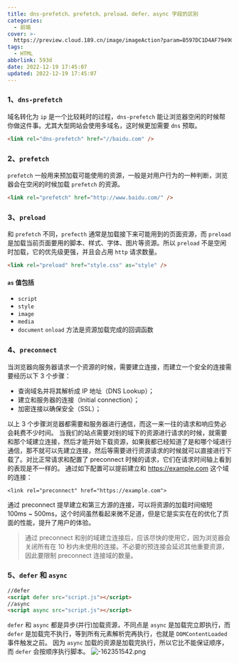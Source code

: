 ```yaml
---
title: dns-prefetch、prefetch、preload、defer、async 字段的区别
categories:
  - 前端
cover: >-
  https://preview.cloud.189.cn/image/imageAction?param=B597DC1D4AF794904609C72CCC74925972574BDD94F2D2E33C2EE4C22E26A3CAAD55EA7F0B10B764012ED072CCE444C5B8B68CDC0136D46C215AA07994A336AF0A79DE1277D634F2DF5D5540CD0B24CDC792B516243E48D93CB869E0D600AB637E2C22535CA2C73714F81A583AFD87C74604371A
tags:
  - HTML
abbrlink: 593d
date: 2022-12-19 17:45:07
updated: 2022-12-19 17:45:07
---
```


### 1、`dns-prefetch`

域名转化为 `ip` 是一个比较耗时的过程，`dns-prefetch` 能让浏览器空闲的时候帮你做这件事。尤其大型网站会使用多域名，这时候更加需要 `dns` 预取。

```html
<link rel="dns-prefetch" href="//baidu.com" />
```

### 2、`prefetch`

`prefetch` 一般用来预加载可能使用的资源，一般是对用户行为的一种判断，浏览器会在空闲的时候加载 `prefetch` 的资源。

```html
<link rel="prefetch" href="http://www.baidu.com/" />
```

### 3、`preload`

和 `prefetch` 不同，`prefecth` 通常是加载接下来可能用到的页面资源，而 `preload` 是加载当前页面要用的脚本、样式、字体、图片等资源。所以 `preload` 不是空闲时加载，它的优先级更强，并且会占用 `http` 请求数量。

```html
<link rel="preload" href="style.css" as="style" />
```

#### `as` 值包括

- `script`
- `style`
- `image`
- `media`
- `document` `onload` 方法是资源加载完成的回调函数

### 4、`preconnect`

当浏览器向服务器请求一个资源的时候，需要建立连接，而建立一个安全的连接需要经历以下 3 个步骤：

- 查询域名并将其解析成 IP 地址（DNS Lookup）；
- 建立和服务器的连接（Initial connection）；
- 加密连接以确保安全（SSL）；

以上 3 个步骤浏览器都需要和服务器进行通信，而这一来一往的请求和响应势必会耗费不少时间。
当我们的站点需要对别的域下的资源进行请求的时候，就需要和那个域建立连接，然后才能开始下载资源，如果我都已经知道了是和哪个域进行通信，那不就可以先建立连接，然后等需要进行资源请求的时候就可以直接进行下载了。对比正常请求和配置了 preconnect 时候的请求，它们在请求时间轴上看到的表现是不一样的。
通过如下配置可以提前建立和 https://example.com 这个域的连接：

```
<link rel="preconnect" href="https://example.com">
```

通过 preconnect 提早建立和第三方源的连接，可以将资源的加载时间缩短 100ms ~ 500ms，这个时间虽然看起来微不足道，但是它是实实在在的优化了页面的性能，提升了用户的体验。

> 通过 preconnect 和别的域建立连接后，应该尽快的使用它，因为浏览器会关闭所有在 10 秒内未使用的连接。不必要的预连接会延迟其他重要资源，因此要限制 preconnect 连接域的数量。

### 5、`defer` 和 `async`

```html
//defer
<script defer src="script.js"></script>
//async
<script async src="script.js"></script>
```

`defer` 和 `async` 都是异步(并行)加载资源，不同点是 `async` 是加载完立即执行，而 `defer` 是加载完不执行，等到所有元素解析完再执行，也就是 `DOMContentLoaded` 事件触发之前。 因为 `async` 加载的资源是加载完执行，所以它比不能保证顺序，而 `defer` 会按顺序执行脚本。
![-162351542.png](https://cdn.nlark.com/yuque/0/2022/png/22578074/1671444244813-f072d74c-7498-441f-ab54-ba4dbd86cf7b.png#averageHue=%23506d75&from=url&id=n8Har&name=-162351542.png&originHeight=699&originWidth=919&originalType=binary&ratio=1&rotation=0&showTitle=false&size=8435&status=done&style=none&title=)
